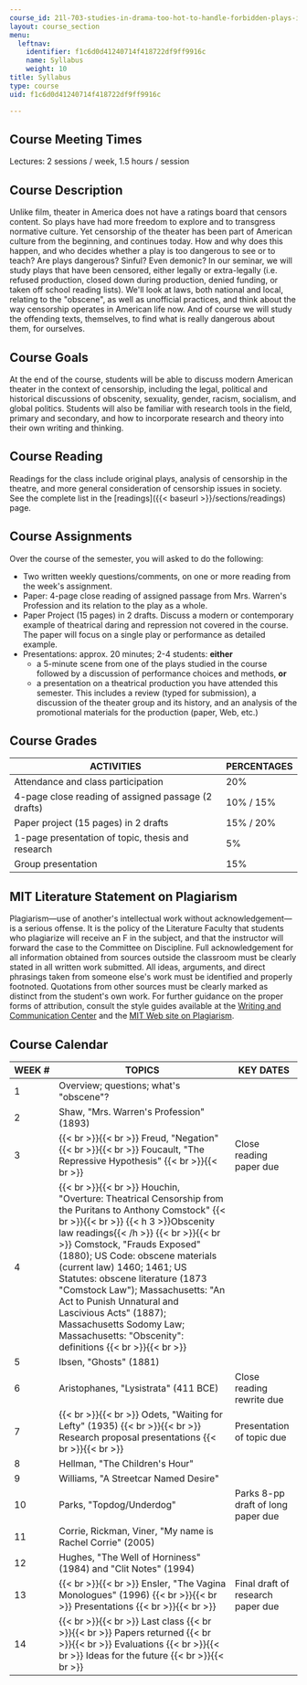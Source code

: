 ```yaml
---
course_id: 21l-703-studies-in-drama-too-hot-to-handle-forbidden-plays-in-modern-america-fall-2008
layout: course_section
menu:
  leftnav:
    identifier: f1c6d0d41240714f418722df9ff9916c
    name: Syllabus
    weight: 10
title: Syllabus
type: course
uid: f1c6d0d41240714f418722df9ff9916c

---
```


Course Meeting Times
--------------------

Lectures: 2 sessions / week, 1.5 hours / session

Course Description
------------------

Unlike film, theater in America does not have a ratings board that censors content. So plays have had more freedom to explore and to transgress normative culture. Yet censorship of the theater has been part of American culture from the beginning, and continues today. How and why does this happen, and who decides whether a play is too dangerous to see or to teach? Are plays dangerous? Sinful? Even demonic? In our seminar, we will study plays that have been censored, either legally or extra-legally (i.e. refused production, closed down during production, denied funding, or taken off school reading lists). We'll look at laws, both national and local, relating to the "obscene", as well as unofficial practices, and think about the way censorship operates in American life now. And of course we will study the offending texts, themselves, to find what is really dangerous about them, for ourselves.

Course Goals
------------

At the end of the course, students will be able to discuss modern American theater in the context of censorship, including the legal, political and historical discussions of obscenity, sexuality, gender, racism, socialism, and global politics. Students will also be familiar with research tools in the field, primary and secondary, and how to incorporate research and theory into their own writing and thinking.

Course Reading
--------------

Readings for the class include original plays, analysis of censorship in the theatre, and more general consideration of censorship issues in society. See the complete list in the [readings]({{< baseurl >}}/sections/readings) page.

Course Assignments
------------------

Over the course of the semester, you will asked to do the following:

*   Two written weekly questions/comments, on one or more reading from the week's assignment.
*   Paper: 4-page close reading of assigned passage from Mrs. Warren's Profession and its relation to the play as a whole.
*   Paper Project (15 pages) in 2 drafts. Discuss a modern or contemporary example of theatrical daring and repression not covered in the course. The paper will focus on a single play or performance as detailed example.
*   Presentations: approx. 20 minutes; 2-4 students: **either**
    *   a 5-minute scene from one of the plays studied in the course followed by a discussion of performance choices and methods, **or**
    *   a presentation on a theatrical production you have attended this semester. This includes a review (typed for submission), a discussion of the theater group and its history, and an analysis of the promotional materials for the production (paper, Web, etc.)

Course Grades
-------------

| ACTIVITIES | PERCENTAGES |
| --- | --- |
| Attendance and class participation | 20% |
| 4-page close reading of assigned passage (2 drafts) | 10% / 15% |
| Paper project (15 pages) in 2 drafts | 15% / 20% |
| 1-page presentation of topic, thesis and research | 5% |
| Group presentation | 15% 

MIT Literature Statement on Plagiarism
--------------------------------------

Plagiarism—use of another's intellectual work without acknowledgement—is a serious offense. It is the policy of the Literature Faculty that students who plagiarize will receive an F in the subject, and that the instructor will forward the case to the Committee on Discipline. Full acknowledgement for all information obtained from sources outside the classroom must be clearly stated in all written work submitted. All ideas, arguments, and direct phrasings taken from someone else's work must be identified and properly footnoted. Quotations from other sources must be clearly marked as distinct from the student's own work. For further guidance on the proper forms of attribution, consult the style guides available at the [Writing and Communication Center](http://cmsw.mit.edu/writing-and-communication-center/) and the [MIT Web site on Plagiarism](http://cmsw.mit.edu/writing-and-communication-center/avoiding-plagiarism/).

Course Calendar
---------------

| WEEK # | TOPICS | KEY DATES |
| --- | --- | --- |
| 1 | Overview; questions; what's "obscene"? | &nbsp; |
| 2 | Shaw, "Mrs. Warren's Profession" (1893) | &nbsp; |
| 3 |  {{< br >}}{{< br >}} Freud, "Negation" {{< br >}}{{< br >}} Foucault, "The Repressive Hypothesis" {{< br >}}{{< br >}}  | Close reading paper due |
| 4 |  {{< br >}}{{< br >}} Houchin, "Overture: Theatrical Censorship from the Puritans to Anthony Comstock" {{< br >}}{{< br >}} {{< h 3 >}}Obscenity law readings{{< /h >}} {{< br >}}{{< br >}} Comstock, "Frauds Exposed" (1880); US Code: obscene materials (current law) 1460; 1461; US Statutes: obscene literature (1873 "Comstock Law"); Massachusetts: "An Act to Punish Unnatural and Lascivious Acts" (1887); Massachusetts Sodomy Law; Massachusetts: "Obscenity": definitions {{< br >}}{{< br >}}  | &nbsp; |
| 5 | Ibsen, "Ghosts" (1881) | &nbsp; |
| 6 | Aristophanes, "Lysistrata" (411 BCE) | Close reading rewrite due |
| 7 |  {{< br >}}{{< br >}} Odets, "Waiting for Lefty" (1935) {{< br >}}{{< br >}} Research proposal presentations {{< br >}}{{< br >}}  | Presentation of topic due |
| 8 | Hellman, "The Children's Hour" | &nbsp; |
| 9 | Williams, "A Streetcar Named Desire" | &nbsp; |
| 10 | Parks, "Topdog/Underdog" | Parks 8-pp draft of long paper due |
| 11 | Corrie, Rickman, Viner, "My name is Rachel Corrie" (2005) | &nbsp; |
| 12 | Hughes, "The Well of Horniness" (1984) and "Clit Notes" (1994) | &nbsp; |
| 13 |  {{< br >}}{{< br >}} Ensler, "The Vagina Monologues" (1996) {{< br >}}{{< br >}} Presentations {{< br >}}{{< br >}}  | Final draft of research paper due |
| 14 |  {{< br >}}{{< br >}} Last class {{< br >}}{{< br >}} Papers returned {{< br >}}{{< br >}} Evaluations {{< br >}}{{< br >}} Ideas for the future {{< br >}}{{< br >}}  |
